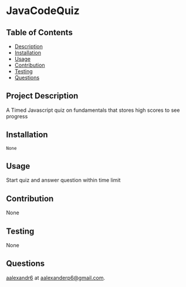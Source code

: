 # JavaCodeQuiz
  
## Table of Contents
 - [Description](#project-description)
 - [Installation](#installation)
 - [Usage](#usage)
 - [Contribution](#contribution)
 - [Testing](#testing)
 - [Questions](#questions)
  
## Project Description
A Timed Javascript quiz on fundamentals that stores high scores to see progress
     
## Installation 
    None
  
## Usage 
Start quiz and answer question within time limit
  
## Contribution
None
  
## Testing
None
  
## Questions
[aalexandr6](https://github.com/aalexandr6) at aalexanderp6@gmail.com.
    
